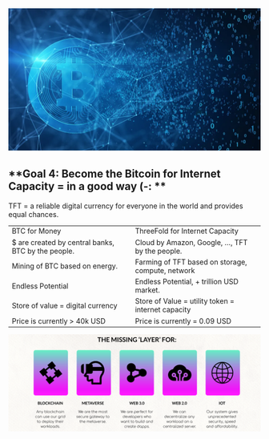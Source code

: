 ## ![image alt text](img/bitcoin.png)

## **Goal 4: Become the Bitcoin for Internet Capacity = in a good way (-: **

TFT = a reliable digital currency for everyone in the world and provides equal chances.

<table>
  <tr>
    <td>BTC for Money</td>
    <td>ThreeFold for Internet Capacity</td>
  </tr>
  <tr>
    <td>$ are created by central banks, BTC by the people.</td>
    <td>Cloud by Amazon, Google, …, TFT by the people.</td>
  </tr>
  <tr>
    <td>Mining of BTC based on energy.</td>
    <td>Farming of TFT based on storage, compute, network</td>
  </tr>
  <tr>
    <td>Endless Potential</td>
    <td>Endless Potential, + trillion USD market.</td>
  </tr>
  <tr>
    <td>Store of value = digital currency</td>
    <td>Store of Value = utility token = internet capacity</td>
  </tr>
  <tr>
    <td>Price is currently > 40k USD</td>
    <td>Price is currently = 0.09 USD</td>
  </tr>
</table>


![image alt text](img/missing_layer.png)


